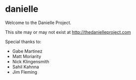 # danielle

Welcome to the Danielle Project.

This site may or may not exist at http://thedanielleproject.com

Special thanks to:
* Gabe Martinez
* Matt Moriarity
* Nick Klingensmith
* Sahil Kahnna
* Jim Fleming
